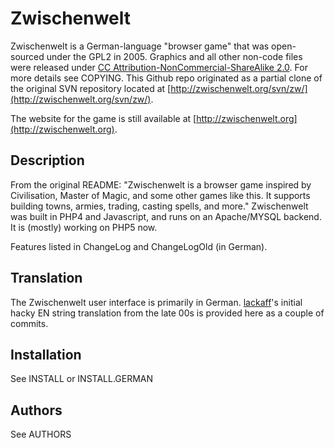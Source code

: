 Zwischenwelt
============
Zwischenwelt is a German-language "browser game" that was open-sourced under the GPL2 in 2005. Graphics and all other non-code files were released under [CC Attribution-NonCommercial-ShareAlike 2.0](https://creativecommons.org/licenses/by-nc-sa/2.0/). For more details see COPYING. This Github repo originated as a partial clone of the original SVN repository located at [http://zwischenwelt.org/svn/zw/](http://zwischenwelt.org/svn/zw/).

The website for the game is still available at [http://zwischenwelt.org](http://zwischenwelt.org).

Description
-----------
From the original README: "Zwischenwelt is a browser game inspired by Civilisation, Master of Magic, and some other games like this. It supports building towns, armies, trading, casting spells, and more." Zwischenwelt was built in PHP4 and Javascript, and runs on an Apache/MYSQL backend. It is (mostly) working on PHP5 now.

Features listed in ChangeLog and ChangeLogOld (in German).

Translation
-----------
The Zwischenwelt user interface is primarily in German. [lackaff](https://github.com/lackaff)'s initial hacky EN string translation from the late 00s is provided here as a couple of commits.

Installation
------------
See INSTALL or INSTALL.GERMAN

Authors
-------
See AUTHORS








